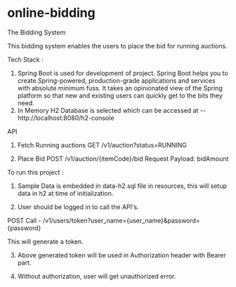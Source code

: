 # online-bidding

The Bidding System

This bidding system enables the users to place the bid for running auctions.

Tech Stack :

1. Spring Boot is used for development of project. Spring Boot helps you to create Spring-powered, production-grade applications and services with absolute minimum fuss. It takes an opinionated view of the Spring platform so that new and existing users can quickly get to the bits they need.
2. In Memory H2 Database is selected
which can be accessed at -- http://localhost:8080/h2-console


API

1. Fetch Running auctions
GET /v1/auction?status=RUNNING


2. Place Bid
POST /v1/auction/{itemCode}/bid Request Payload: bidAmount






To run this project :

1. Sample Data is embedded in data-h2.sql file in resources, this will setup data in h2 at time of initialization.

2. User should be logged in to call the API's.

POST Call - /v1/users/token?user_name={user_name}&password={password}

This will generate a token.

3. Above generated token will be used in Authorization header with Bearer part.

4. Without authorization, user will get unauthorized error.


